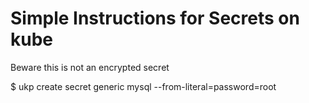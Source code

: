 # Simple Instructions for Secrets on kube

Beware this is not an encrypted secret

$ ukp create secret generic mysql --from-literal=password=root
